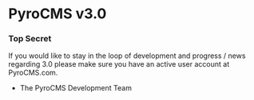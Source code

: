 # PyroCMS v3.0

### Top Secret

If you would like to stay in the loop of development and progress / news regarding 3.0 please make sure you have an
active user account at PyroCMS.com.

- The PyroCMS Development Team